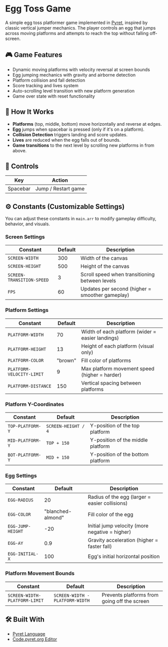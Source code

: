 # Egg Toss Game

A simple egg toss platformer game implemented in [Pyret](https://pyret.org/), inspired by classic vertical jumper mechanics. The player controls an egg that jumps across moving platforms and attempts to reach the top without falling off-screen.

## 🎮 Game Features

- Dynamic moving platforms with velocity reversal at screen bounds
- Egg jumping mechanics with gravity and airborne detection
- Platform collision and fall detection
- Score tracking and lives system
- Auto-scrolling level transition with new platform generation
- Game over state with reset functionality

## 🧠 How It Works

- **Platforms** (top, middle, bottom) move horizontally and reverse at edges.
- **Egg** jumps when spacebar is pressed (only if it's on a platform).
- **Collision Detection** triggers landing and score updates.
- **Lives** are reduced when the egg falls out of bounds.
- **Game transitions** to the next level by scrolling new platforms in from above.

## 🎨 Controls

| Key       | Action               |
|-----------|----------------------|
| Spacebar  | Jump / Restart game  |



## ⚙️ Constants (Customizable Settings)

You can adjust these constants in `main.arr` to modify gameplay difficulty, behavior, and visuals.

### Screen Settings

| Constant                 | Default | Description                                           |
|--------------------------|---------|-------------------------------------------------------|
| `SCREEN-WIDTH`           | 300     | Width of the canvas                                   |
| `SCREEN-HEIGHT`          | 500     | Height of the canvas                                  |
| `SCREEN-TRANSITION-SPEED`| 3       | Scroll speed when transitioning between levels        |
| `FPS`                    | 60      | Updates per second (higher = smoother gameplay)       |

### Platform Settings

| Constant                 | Default | Description                                           |
|--------------------------|---------|-------------------------------------------------------|
| `PLATFORM-WIDTH`         | 70      | Width of each platform (wider = easier landings)      |
| `PLATFORM-HEIGHT`        | 13      | Height of each platform (visual only)                 |
| `PLATFORM-COLOR`         | "brown" | Fill color of platforms                               |
| `PLATFORM-VELOCITY-LIMIT`| 9       | Max platform movement speed (higher = harder)         |
| `PLATFORM-DISTANCE`      | 150     | Vertical spacing between platforms                    |

### Platform Y-Coordinates

| Constant        | Default            | Description                                 |
|-----------------|--------------------|---------------------------------------------|
| `TOP-PLATFORM-Y`| `SCREEN-HEIGHT / 4`| Y-position of the top platform              |
| `MID-PLATFORM-Y`| `TOP + 150`        | Y-position of the middle platform           |
| `BOT-PLATFORM-Y`| `MID + 150`        | Y-position of the bottom platform           |

### Egg Settings

| Constant          | Default           | Description                                      |
|-------------------|-------------------|--------------------------------------------------|
| `EGG-RADIUS`      | 20                | Radius of the egg (larger = easier collisions)   |
| `EGG-COLOR`       | "blanched-almond" | Fill color of the egg                            |
| `EGG-JUMP-HEIGHT` | -20               | Initial jump velocity (more negative = higher)   |
| `EGG-AY`          | 0.9               | Gravity acceleration (higher = faster fall)      |
| `EGG-INITIAL-X`   | 100               | Egg's initial horizontal position                |

### Platform Movement Bounds

| Constant                       | Default                    | Description                                            |
|--------------------------------|----------------------------|--------------------------------------------------------|
| `SCREEN-WIDTH-PLATFORM-LIMIT` | `SCREEN-WIDTH - PLATFORM-WIDTH` | Prevents platforms from going off the screen          |

## 🛠 Built With

- [Pyret Language](https://pyret.org/)  
- [Code.pyret.org Editor](https://code.pyret.org/)
